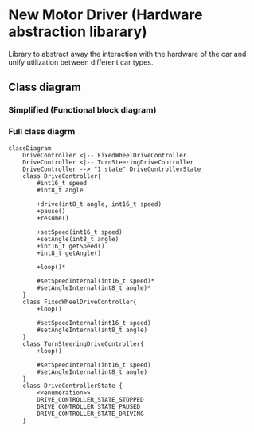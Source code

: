 # New Motor Driver (Hardware abstraction libarary)
Library to abstract away the interaction with the hardware of the car and unify utilization between different car types.
## Class diagram
### Simplified (Functional block diagram)

### Full class diagrm
```mermaid
classDiagram
    DriveController <|-- FixedWheelDriveController
    DriveController <|-- TurnSteeringDriveController
    DriveController --> "1 state" DriveControllerState
    class DriveController{
        #int16_t speed
        #int8_t angle

        +drive(int8_t angle, int16_t speed)
        +pause()
        +resume()

        +setSpeed(int16_t speed)
        +setAngle(int8_t angle)
        +int16_t getSpeed()
        +int8_t getAngle()

        +loop()*

        #setSpeedInternal(int16_t speed)*
        #setAngleInternal(int8_t angle)*
    }
    class FixedWheelDriveController{
        +loop()

        #setSpeedInternal(int16_t speed)
        #setAngleInternal(int8_t angle)
    }
    class TurnSteeringDriveController{
        +loop()

        #setSpeedInternal(int16_t speed)
        #setAngleInternal(int8_t angle)
    }
    class DriveControllerState {
        <<enumeration>>
        DRIVE_CONTROLLER_STATE_STOPPED
        DRIVE_CONTROLLER_STATE_PAUSED
        DRIVE_CONTROLLER_STATE_DRIVING
    }
```